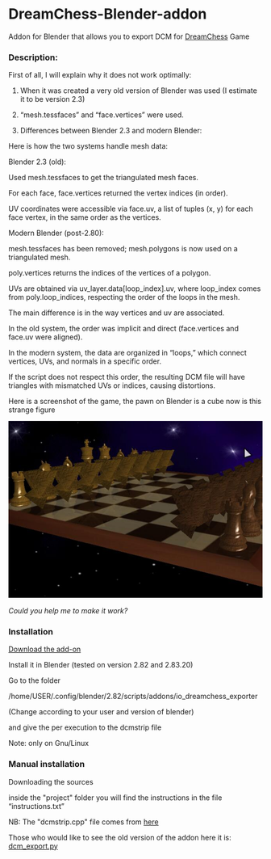 # DreamChess-Blender-addon
Addon for Blender that allows you to export DCM for [DreamChess](https://github.com/dreamchess/dreamchess) Game

### Description:

First of all, I will explain why it does not work optimally:

1) When it was created a very old version of Blender was used (I estimate it to be version 2.3)

2) “mesh.tessfaces” and “face.vertices” were used.

3) Differences between Blender 2.3 and modern Blender:

Here is how the two systems handle mesh data:

Blender 2.3 (old):

Used mesh.tessfaces to get the triangulated mesh faces.

For each face, face.vertices returned the vertex indices (in order).

UV coordinates were accessible via face.uv, a list of tuples (x, y) for each face vertex, in the same order as the vertices.


Modern Blender (post-2.80):

mesh.tessfaces has been removed; mesh.polygons is now used on a triangulated mesh.

poly.vertices returns the indices of the vertices of a polygon.

UVs are obtained via uv_layer.data[loop_index].uv, where loop_index comes from poly.loop_indices, respecting the order of the loops in the mesh.


The main difference is in the way vertices and uv are associated. 

In the old system, the order was implicit and direct (face.vertices and face.uv were aligned). 

In the modern system, the data are organized in “loops,” which connect vertices, UVs, and normals in a specific order. 

If the script does not respect this order, the resulting DCM file will have triangles with mismatched UVs or indices, causing distortions.

Here is a screenshot of the game, the pawn on Blender is a cube now is this strange figure

![alt text](https://github.com/MoonDragon-MD/DreamChess-Blender-addon/blob/main/img.jpg?raw=true)

*Could you help me to make it work?*

### Installation

[Download the add-on](https://github.com/MoonDragon-MD/DreamChess-Blender-addon/releases/tag/V1) 

Install it in Blender (tested on version 2.82 and 2.83.20)

Go to the folder

/home/USER/.config/blender/2.82/scripts/addons/io_dreamchess_exporter

(Change according to your user and version of blender)

and give the per execution to the dcmstrip file

Note: only on Gnu/Linux

### Manual installation

Downloading the sources

inside the "project" folder you will find the instructions in the file “instructions.txt”

NB: The "dcmstrip.cpp" file comes from [here](https://github.com/dreamchess/dreamchess-tools/blob/master/src/dcmstrip.cpp) 

Those who would like to see the old version of the addon here it is: [dcm_export.py](https://github.com/dreamchess/dreamchess-tools/blob/master/src/dcm_export.py) 
